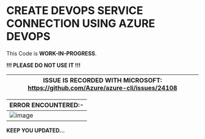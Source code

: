 # CREATE DEVOPS SERVICE CONNECTION USING AZURE DEVOPS

This Code is __WORK-IN-PROGRESS__. 

__!!! PLEASE DO NOT USE IT !!!__

| __ISSUE IS RECORDED WITH MICROSOFT: https://github.com/Azure/azure-cli/issues/24108__ |
| --------- |

| __ERROR ENCOUNTERED:-__ |
| --------- |
| ![image](https://user-images.githubusercontent.com/29681063/195374779-e762a358-6e88-4a64-8f11-b8f17bef197d.png) |

__KEEP YOU UPDATED...__
